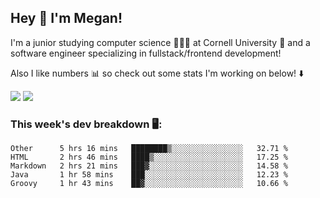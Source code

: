 ## Hey 👋 I'm Megan! 
I'm a junior studying computer science 👩🏻‍💻 at Cornell University 🐻 and a software engineer specializing in fullstack/frontend development!

Also I like numbers 📊 so check out some stats I'm working on below! ⬇️

<img src="https://github-readme-stats.meganyin13.vercel.app/api?username=meganyin13&show_icons=true&hide=stars&count_private=true" />

<img src="https://github-readme-stats.meganyin13.vercel.app/api/top-langs/?username=meganyin13&layout=compact&hide=Jupyter%20Notebook" />

### This week's dev breakdown 🖥:
<!--START_SECTION:waka-->
```text
Other      5 hrs 16 mins   ████████▒░░░░░░░░░░░░░░░░   32.71 % 
HTML       2 hrs 46 mins   ████▒░░░░░░░░░░░░░░░░░░░░   17.25 % 
Markdown   2 hrs 21 mins   ███▓░░░░░░░░░░░░░░░░░░░░░   14.58 % 
Java       1 hr 58 mins    ███░░░░░░░░░░░░░░░░░░░░░░   12.23 % 
Groovy     1 hr 43 mins    ██▓░░░░░░░░░░░░░░░░░░░░░░   10.66 % 
```
<!--END_SECTION:waka-->
